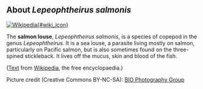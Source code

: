 About *Lepeophtheirus salmonis*
-------------------------------

[![Wikipedia](/img/wikipedia_logo_v2_en.png){#wiki_icon}](http://en.wikipedia.org/wiki/Salmon_louse)

The **salmon louse**, *Lepeophtheirus salmonis*, is a species of copepod
in the genus *Lepeophtheirus*. It is a sea louse, a parasite living
mostly on salmon, particularly on Pacific salmon, but is also sometimes
found on the three-spined stickleback. It lives off the mucus, skin and
blood of the fish.

([Text](http://en.wikipedia.org/wiki/Salmon_louse) from
[Wikipedia](http://en.wikipedia.org/), the free encyclopaedia.)

Picture credit (Creative Commons BY-NC-SA): [BIO Photography
Group](http://www.boldsystems.org/index.php/Taxbrowser_Taxonpage?taxid=24355)
